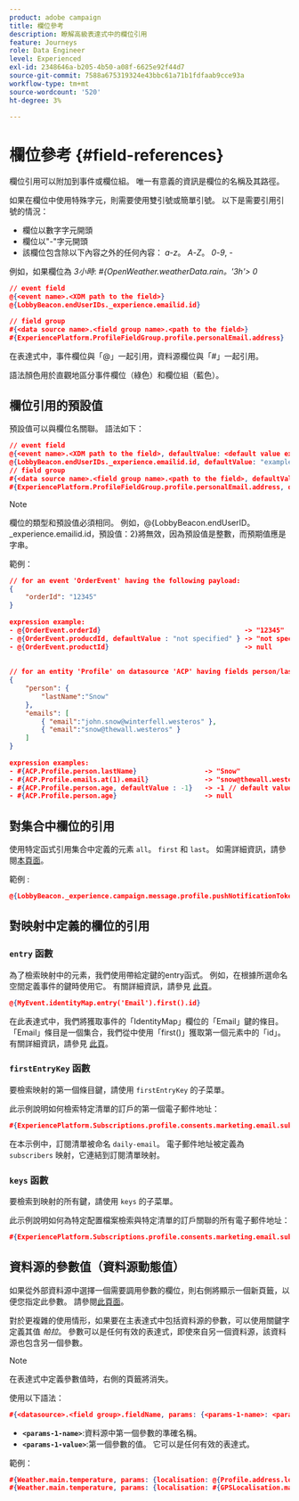 ```yaml
---
product: adobe campaign
title: 欄位參考
description: 瞭解高級表達式中的欄位引用
feature: Journeys
role: Data Engineer
level: Experienced
exl-id: 2348646a-b205-4b50-a08f-6625e92f44d7
source-git-commit: 7588a675319324e43bbc61a71b1fdfaab9cce93a
workflow-type: tm+mt
source-wordcount: '520'
ht-degree: 3%

---
```


# 欄位參考 {#field-references}

欄位引用可以附加到事件或欄位組。 唯一有意義的資訊是欄位的名稱及其路徑。

如果在欄位中使用特殊字元，則需要使用雙引號或簡單引號。 以下是需要引用引號的情況：

* 欄位以數字字元開頭
* 欄位以&quot;-&quot;字元開頭
* 該欄位包含除以下內容之外的任何內容： _a_-_z_。 _A_-_Z_。 _0_-_9_, _-_

例如，如果欄位為 _3小時_: _#{OpenWeather.weatherData.rain。&#39;3h&#39;> 0_

```json
// event field
@{<event name>.<XDM path to the field>}
@{LobbyBeacon.endUserIDs._experience.emailid.id}

// field group
#{<data source name>.<field group name>.<path to the field>}
#{ExperiencePlatform.ProfileFieldGroup.profile.personalEmail.address}
```

在表達式中，事件欄位與「@」一起引用，資料源欄位與「#」一起引用。

語法顏色用於直觀地區分事件欄位（綠色）和欄位組（藍色）。

## 欄位引用的預設值

預設值可以與欄位名關聯。 語法如下：

```json
// event field
@{<event name>.<XDM path to the field>, defaultValue: <default value expression>}
@{LobbyBeacon.endUserIDs._experience.emailid.id, defaultValue: "example@adobe.com"}
// field group
#{<data source name>.<field group name>.<path to the field>, defaultValue: <default value expression>}
#{ExperiencePlatform.ProfileFieldGroup.profile.personalEmail.address, defaultValue: "example@adobe.com"}
```

>[!NOTE]
>
>欄位的類型和預設值必須相同。 例如，@{LobbyBeacon.endUserID。_experience.emailid.id，預設值：2}將無效，因為預設值是整數，而預期值應是字串。

範例：

```json
// for an event 'OrderEvent' having the following payload:
{
    "orderId": "12345"
}
 
expression example:
- @{OrderEvent.orderId}                                    -> "12345"
- @{OrderEvent.producdId, defaultValue : "not specified" } -> "not specified" // default value, productId is not a field present in the payload
- @{OrderEvent.productId}                                  -> null
 
 
// for an entity 'Profile' on datasource 'ACP' having fields person/lastName, with fetched data such as:
{
    "person": {
        "lastName":"Snow"
    },
    "emails": [
        { "email":"john.snow@winterfell.westeros" },
        { "email":"snow@thewall.westeros" }
    ]
}
 
expression examples:
- #{ACP.Profile.person.lastName}                 -> "Snow"
- #{ACP.Profile.emails.at(1).email}              -> "snow@thewall.westeros"
- #{ACP.Profile.person.age, defaultValue : -1}   -> -1 // default value, age is not a field present in the payload
- #{ACP.Profile.person.age}                      -> null
```

## 對集合中欄位的引用

使用特定函式引用集合中定義的元素 `all`。 `first` 和 `last`。 如需詳細資訊，請參閱[本頁面](../expression/collection-management-functions.md)。

範例 :

```json
@{LobbyBeacon._experience.campaign.message.profile.pushNotificationTokens.all()
```

## 對映射中定義的欄位的引用

### `entry` 函數

為了檢索映射中的元素，我們使用帶給定鍵的entry函式。 例如，在根據所選命名空間定義事件的鍵時使用它。 有關詳細資訊，請參見 [此頁](../../event/about-creating.md#select-the-namespace)。

```json
@{MyEvent.identityMap.entry('Email').first().id}
```

在此表達式中，我們將獲取事件的「IdentityMap」欄位的「Email」鍵的條目。 「Email」條目是一個集合，我們從中使用「first()」獲取第一個元素中的「id」。 有關詳細資訊，請參見 [此頁](../expression/collection-management-functions.md)。

### `firstEntryKey` 函數

要檢索映射的第一個條目鍵，請使用 `firstEntryKey` 的子菜單。

此示例說明如何檢索特定清單的訂戶的第一個電子郵件地址：

```json
#{ExperiencePlatform.Subscriptions.profile.consents.marketing.email.subscriptions.entry('daily-email').subscribers.firstEntryKey()}
```

在本示例中，訂閱清單被命名 `daily-email`。 電子郵件地址被定義為 `subscribers` 映射，它連結到訂閱清單映射。

### `keys` 函數

要檢索到映射的所有鍵，請使用 `keys` 的子菜單。

此示例說明如何為特定配置檔案檢索與特定清單的訂戶關聯的所有電子郵件地址：

```json
#{ExperiencePlatform.Subscriptions.profile.consents.marketing.email.subscriptions.entry('daily-mail').subscribers.keys()
```

## 資料源的參數值（資料源動態值）

如果從外部資料源中選擇一個需要調用參數的欄位，則右側將顯示一個新頁籤，以便您指定此參數。 請參閱[此頁面](../expression/expressionadvanced.md)。

對於更複雜的使用情形，如果要在主表達式中包括資料源的參數，可以使用關鍵字定義其值 _帕拉_。 參數可以是任何有效的表達式，即使來自另一個資料源，該資料源也包含另一個參數。

>[!NOTE]
>
>在表達式中定義參數值時，右側的頁籤將消失。

使用以下語法：

```json
#{<datasource>.<field group>.fieldName, params: {<params-1-name>: <params-1-value>, <params-2-name>: <params-2-value>}}
```

* **`<params-1-name>`**:資料源中第一個參數的準確名稱。
* **`<params-1-value>`**:第一個參數的值。 它可以是任何有效的表達式。

範例：

```json
#{Weather.main.temperature, params: {localisation: @{Profile.address.localisation}}}
#{Weather.main.temperature, params: {localisation: #{GPSLocalisation.main.coordinates, params: {city: @{Profile.address.city}}}}}
```
